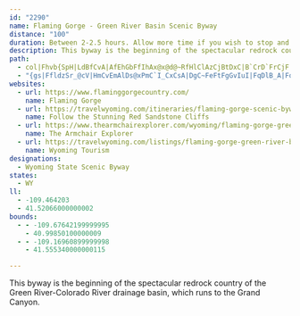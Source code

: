 ```yaml
---
id: "2290"
name: Flaming Gorge - Green River Basin Scenic Byway
distance: "100"
duration: Between 2-2.5 hours. Allow more time if you wish to stop and enjoy scenery and recreational opportunities.
description: This byway is the beginning of the spectacular redrock country of the Green River-Colorado River drainage basin which runs clear to the Grand Canyon.
path:
  - col|Fhvb{SpH|LdBfCvA|AfEhGbFfIhAx@x@d@~RfHlClAzCjBtDxC|B`CrD`FrCjF|FdMbExHfC`Dt@p@hC`BtN|HtFtEtAfBlB`BbC~AxEpBbCrA~m@xb@rIlFjFxB|GlBhGjA~Fd@nb@DhlAWrHJjDh@rDhAbA`@|ErCrSlOhEbE~B|CpCtErz@xeBbRj`@lDdHvj@~_AjCtD`DdDnClB`DxAxBr@vBd@xBVhDLdLAnBFzCd@`D`AfBx@nErDpBjCvHhMlC`FtD`I|D~FnQjRzEjGpCzEfA`C~AdEfArDbEzOvChHnBxDpNpVjHhN~]fu@rE`IfHzJvU~YrIdLfDfFbFzJnTjd@l@bBbBrGfDlOhAbEdGtPfB~DlCdF`KjQjp@j_A`HfKrD`Hh[rt@~CzF~@xA|ClDxAjAlElCxB~@fEfAhBX~BLlAAnDY|Dq@pCy@nCkAlSwKtCmAlEiAvB[bEY~N^vYlAbFr@zEz@bG|AlFjBdKzEfGxD|ItHr|@x}@dEpDdDfBvBx@rEfAxBVvCLzAAzE]|EuA~Aq@xQoKjHkDbpAae@lGeCnFuC~HgFfFgEbb@q^xt@en@|Y_WxCgBzCcAhDs@xBWdtA`R~e@zHhJ|BrIhD|DvBzH`GlGtGfi@fn@|FnFbC~AvDvBnBx@xBr@vFjAvE`@rBDfIWfDa@nEeArgAe`@rBm@lEy@pGy@lZaCto@mE~ToBn\{B~Dq@dG{AhF{BtEkCjDsCvEaFfg@{k@rDeFhEyHvDuFhEeFfC}BxD}ClHmEjJoEf`Bot@dMyDzE_AzeB_W`[eClJe@pDEvILdMjAblBnYj`@nGrMpCdPfErKxDtfDzoA|IlCnCl@|d@`HfB^tDjA`D~AvCnBvIzH|H~FbzBlqAzD~DzBtCtAtBvBhEhC|Gj@rBbBrIbB`M|AzFbAxBhAdBz@dAfCtBbD~AtBd@pDTbFAvADrCj@jAb@vBjBhTvVrBvA~B~@fDLlBQvMgDrBM~ADpCh@rBnAx@t@rBrCd@lAn@pCR`BJpFYzLAzD`@xFX`Br@pCdAbC`FpIhd@|t@
  - "{gs|FfldzSr_@cV|HmCvEmAlDs@xPmC`I_CxCsA|DgC~FeFtFgGvIuI|FqDlB_A|FoBnDk@lF_@`JBnHhA~c@lOveBtk@fCv@rDl@zI?bBM|GwAlEoBfDcCxQiP|EuCvFsCbDqAzNgDtJe@zOf@zvBfXhBHrCBzFg@tEs@lRwDvBQbEG~D\\taAhTbOhF|E`ClF|Dhw@|n@rCxA|CdAxD^bEEpDk@lEsBrDiD~A_C`Wee@rByB~@k@fAa@jAKhC?nQxCxDRjBGtE_@pIcBzCOrC?xBFrC`@lEhAlEl@tBF`EUbBe@lFqB~E{BfBYdBQpAJrF`Az@DzA?jBUlBq@vBsA~AeBhQwXnAaBhBeB|CkB|ViMdAs@vD{D`GeIzAmAzg@qXrDeBxCgBfE_DdDsDjCsD|D}HtQia@hBuCtAiBzCuCxDgCvFwBxRuEby@}Q~R{EfDo@lUoFrc@{JfRqExJsBdHmBfHaCrJeEzEaCvJ{F`KeI`t@io@|E{ErQgOv]k[~KaJdJmFrJ_F`DsAjMiE`Y_IhQsFrLiFzF}C|E{Cp^cXnNwKvC}AhD{AfF_A`Jy@nB_@vBcAnCoBxD_FvAuCrDoKrB}GrDqIdBkC~BsCzBsBvGgEvn@u\\fCaAhGkAxLg@fC[rCo@hEaBbDmBbBqAhAiAdMmPbCqBfBiAnBcAdd@cQpJeDlGgAdGs@nQaBfGy@pLmDvNmH~HsEbC_C|EoGnDsDbA}@xDaCfDmAz\\mJpIsDfKiGjEkB|C_AhEs@hBKpF{@vFeBbCgAvIkFhE{BhEw@|AM`ELpHv@~AF`HWzMoAdLsChAEnCX`A^rKhJfBv@lAPtALxCKtKoEpBk@pBMbB@rB^`IfC~ADxAMxCeA|BkCt@{Av@{Bx@iDpAuCfB_BlAs@zAk@~Js@xASfIeClBSz@AvJb@vDDrCg@`DmBrBgCzCmGhAsAlAeAfB_AxVgJvJeDvDa@vFLtDp@fBl@lE`CbDvC`FzHdBfGvBzIxA`Ij@dEr@`LlAr\\t@lKrAzJh@~CxBhJ|BfH~@~BrQda@Vx@rCzFtDlGhD`FxBdCfD`DrExDrClBjNdIn@h@jDpDfJnMrDlDvC~AhE~@rCRvUsA|HQjIa@tAQbCm@zBwAfByBlB{EpEcPhCaGvIiNhAeBbA_AhCyArBe@vDEpIj@nCv@nAt@r@j@nA`B\\p@n@xB^nCxAzQnArMV~Af@fB`@t@jA|AvA~@dAZ|FbA`EbBbHjGfB`CdAlBr@vBh@zDh@xIn@vDnB~IxA~ClE|G|@xCNhA^hIXtDrCdKn@`DNlEEhMPdEv@nD~@jBrAxAhBfAt@V|BXhAEhBYzF{CbE}ArC?nBj@r@j@bAlAnA`DTjAFxA?~BKnA{B`WC~CHnDXxC`@zBr@pCr@fBhAjBhB`CxC~BjExA|CVxOLdBTrAh@hCnAlXfRrCxDfF|MnA`CrApB|BlCzClCdF`G~BrElV~g@bAzBr@bC^fC?tCObB}BbMI~ABrBJfA\\dBpIbSv@xCf@tCDhA?rCY|DShAu@fCu@`BmHxIcAxA_A`CeAlEMfC@lCX|CjKbq@t@xFXfDPtEClGi@zf@HjDh@~E`@tBfBrFbBtEhBrFdBzGbDjNpB`H`N~b@|@`F^lEN~Cn@vQHjEDjj@JpCVrBh@pCn@zB|Wfj@dDrJvAhHbEda@xAlJrArFbB`Eb@x@hElGlCzCnQlOhCfDhBzCpIlR|E|MnLpWtNvVtOdS|AfCt@lBb@`CNvCClF\\`^zBnTr@zPT|L[`GyCdMI`DR`Et@pDnAnClAlA`IvHhFnF`WhVlBlAjCjA|T`GrExApHtDpZtSbIrCzFr@xADhSq@lBD|Cj@xSlHvFtC~ClC"
websites:
  - url: https://www.flaminggorgecountry.com/
    name: Flaming Gorge
  - url: https://travelwyoming.com/itineraries/flaming-gorge-scenic-byway-green-river-basin/
    name: Follow the Stunning Red Sandstone Cliffs
  - url: https://www.thearmchairexplorer.com/wyoming/flaming-gorge-green-river-scenic-byway.php
    name: The Armchair Explorer
  - url: https://travelwyoming.com/listings/flaming-gorge-green-river-basin-scenic-byway/
    name: Wyoming Tourism
designations:
  - Wyoming State Scenic Byway
states:
  - WY
ll:
  - -109.464203
  - 41.52066000000002
bounds:
  - - -109.67642199999995
    - 40.99850100000009
  - - -109.16960899999998
    - 41.555340000000115

---
```


This byway is the beginning of the spectacular redrock country of the Green River-Colorado River drainage basin, which runs to the Grand Canyon.
